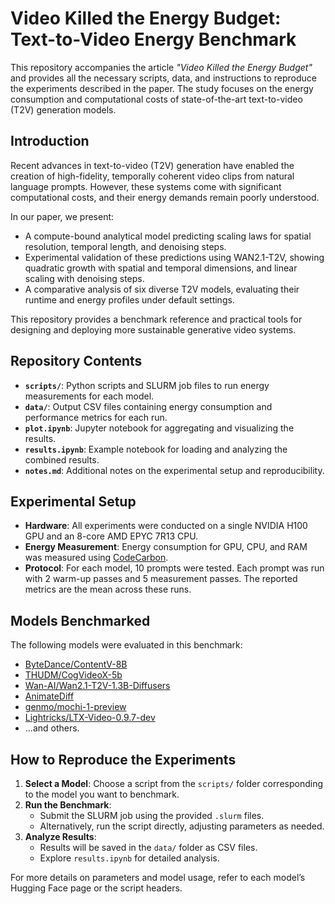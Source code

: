 # Video Killed the Energy Budget: Text-to-Video Energy Benchmark

This repository accompanies the article *"Video Killed the Energy Budget"* and provides all the necessary scripts, data, and instructions to reproduce the experiments described in the paper. The study focuses on the energy consumption and computational costs of state-of-the-art text-to-video (T2V) generation models.

## Introduction

Recent advances in text-to-video (T2V) generation have enabled the creation of high-fidelity, temporally coherent video clips from natural language prompts. However, these systems come with significant computational costs, and their energy demands remain poorly understood. 

In our paper, we present:
- A compute-bound analytical model predicting scaling laws for spatial resolution, temporal length, and denoising steps.
- Experimental validation of these predictions using WAN2.1-T2V, showing quadratic growth with spatial and temporal dimensions, and linear scaling with denoising steps.
- A comparative analysis of six diverse T2V models, evaluating their runtime and energy profiles under default settings.

This repository provides a benchmark reference and practical tools for designing and deploying more sustainable generative video systems.

## Repository Contents

- **`scripts/`**: Python scripts and SLURM job files to run energy measurements for each model.
- **`data/`**: Output CSV files containing energy consumption and performance metrics for each run.
- **`plot.ipynb`**: Jupyter notebook for aggregating and visualizing the results.
- **`results.ipynb`**: Example notebook for loading and analyzing the combined results.
- **`notes.md`**: Additional notes on the experimental setup and reproducibility.

## Experimental Setup

- **Hardware**: All experiments were conducted on a single NVIDIA H100 GPU and an 8-core AMD EPYC 7R13 CPU.
- **Energy Measurement**: Energy consumption for GPU, CPU, and RAM was measured using [CodeCarbon](https://mlco2.github.io/codecarbon/).
- **Protocol**: For each model, 10 prompts were tested. Each prompt was run with 2 warm-up passes and 5 measurement passes. The reported metrics are the mean across these runs.

## Models Benchmarked

The following models were evaluated in this benchmark:
- [ByteDance/ContentV-8B](https://huggingface.co/ByteDance/ContentV-8B)
- [THUDM/CogVideoX-5b](https://huggingface.co/THUDM/CogVideoX-5b)
- [Wan-AI/Wan2.1-T2V-1.3B-Diffusers](https://huggingface.co/Wan-AI/Wan2.1-T2V-1.3B-Diffusers)
- [AnimateDiff](https://huggingface.co/ByteDance/AnimateDiff-Lightning)
- [genmo/mochi-1-preview](https://huggingface.co/genmo/mochi-1-preview)
- [Lightricks/LTX-Video-0.9.7-dev](https://huggingface.co/Lightricks/LTX-Video-0.9.7-dev)
- ...and others.

## How to Reproduce the Experiments

1. **Select a Model**: Choose a script from the `scripts/` folder corresponding to the model you want to benchmark.
2. **Run the Benchmark**:
   - Submit the SLURM job using the provided `.slurm` files.
   - Alternatively, run the script directly, adjusting parameters as needed.
3. **Analyze Results**:
   - Results will be saved in the `data/` folder as CSV files.
   - Explore `results.ipynb` for detailed analysis.

For more details on parameters and model usage, refer to each model’s Hugging Face page or the script headers.